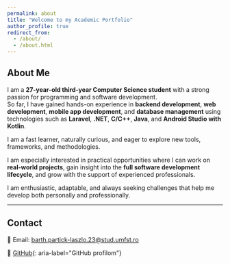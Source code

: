 ```yaml
---
permalink: about
title: "Welcome to my Academic Portfolio"
author_profile: true
redirect_from: 
  - /about/
  - /about.html
---
```


## About Me

I am a **27-year-old third-year Computer Science student** with a strong passion for programming and software development.  
So far, I have gained hands-on experience in **backend development**, **web development**, **mobile app development**, and **database management** using technologies such as **Laravel**, **.NET**, **C/C++**, **Java**, and **Android Studio with Kotlin**.  

I am a fast learner, naturally curious, and eager to explore new tools, frameworks, and methodologies.  

I am especially interested in practical opportunities where I can work on **real-world projects**, gain insight into the **full software development lifecycle**, and grow with the support of experienced professionals.  

I am enthusiastic, adaptable, and always seeking challenges that help me develop both personally and professionally.

---

## Contact

📧 Email: [barth.partick-laszlo.23@stud.umfst.ro](mailto:barth.partick-laszlo.23@stud.umfst.ro)  

🔗 [GitHub](https://github.com/brthpatrick){: aria-label="GitHub profilom"}  

